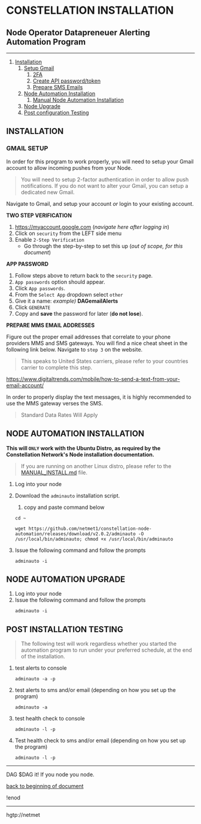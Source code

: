 # CONSTELLATION INSTALLATION<a name="top">

## Node Operator Datapreneuer Alerting Automation Program

---

1. [Installation](#installation)
    1. [Setup Gmail](#gmail)
        1. [2FA](#2fa)
        1. [Create API password/token](#password)
        1. [Prepare SMS Emails](#prepare_email)
    1. [Node Automation Installation](#nodeinstall)
        1. [Manual Node Automation Installation](MANUAL_INSTALL.md)
    1. [Node Upgrade](#nodeupgrade)
    1. [Post configuration Testing](#tests)


## INSTALLATION <a name="installation"></a>

### GMAIL SETUP <a name="gmail"></a>

In order for this program to work properly, you will need to setup your Gmail account to allow incoming pushes from your Node.  

>You will need to setup 2-factor authentication in order to allow push notifications.  If you do not want to alter your Gmail, you can setup a dedicated new Gmail.   

Navigate to Gmail, and setup your account *or* login to your existing account.

**TWO STEP VERIFICATION** <a name="2fa">

1. https://myaccount.google.com (*navigate here after logging in*)
1. Click on `security` from the LEFT side menu
1. Enable `2-Step Verification`
   - Go through the step-by-step to set this up (*out of scope, for this document*)

**APP PASSWORD** <a name="password">

1. Follow steps above to return back to the `security` page.
1. `App passwords` option should appear.
1. Click `App passwords`.
1. From the `Select App` dropdown select `other`
1. Give it a name:  *example)* **DAGemailAlerts**
1. Click `GENERATE`
1. Copy and **save** the password for later (**do not lose**).

**PREPARE MMS EMAIL ADDRESSES** <a name="prepare_email">

Figure out the proper email addresses that correlate to your phone providers MMS and SMS gateways.  You will find a nice cheat sheet in the following link below. Navigate to `step 3` on the website.  

> This speaks to United States carriers, please refer to your countries carrier to complete this step.

https://www.digitaltrends.com/mobile/how-to-send-a-text-from-your-email-account/

In order to properly display the text messages, it is highly recommended to use the MMS gateway verses the SMS. 

>Standard Data Rates Will Apply

## NODE AUTOMATION INSTALLATION <a name="nodeinstall"></a>

**This will `ONLY` work with the Ubuntu Distro, as required by the Constellation Network's Node installation documentation.**
> If you are running on another Linux distro, please refer to the [MANUAL_INSTALL.md](MANUAL_INSTALL.md) file.

1. Log into your node  
1. Download the `adminauto` installation script.
    1. copy and paste command below
    ```
    cd ~
    ```
    ```
    wget https://github.com/netmet1/constellation-node-automation/releases/download/v2.0.2/adminauto -O /usr/local/bin/adminauto; chmod +x /usr/local/bin/adminauto
    ```

1. Issue the following command and follow the prompts
    ```
    adminauto -i
    ```

## NODE AUTOMATION UPGRADE <a name="nodeupgrade"></a>
1. Log into your node
1. Issue the following command and follow the prompts
    ```
    adminauto -i
    ```

## POST INSTALLATION TESTING

> The following test will work regardless whether you started the automation program to run under your preferred schedule, at the end of the installation.

1. test alerts to console
    ```
    adminauto -a -p
    ```
1. test alerts to sms and/or email (depending on how you set up the program)
    ```
    adminauto -a
    ```
1. test health check to console
    ```
    adminauto -l -p
    ```
1. Test health check to sms and/or email (depending on how you set up the program)
    ```
    adminauto -l -p
    ```

---
DAG $DAG it! If you node you node.

[back to beginning of document](#top)

!enod

---

hgtp://netmet
